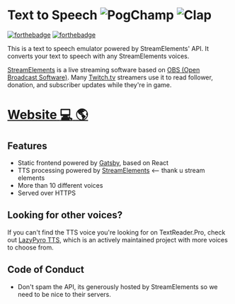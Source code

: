 # Text to Speech ![PogChamp](https://i.imgur.com/d3KCy5m.png) ![Clap](https://cdn.betterttv.net/emote/55b6f480e66682f576dd94f5/1x)

[![forthebadge](https://forthebadge.com/images/badges/built-with-love.svg)](https://forthebadge.com) [![forthebadge](https://forthebadge.com/images/badges/made-with-crayons.svg)](https://forthebadge.com)

This is a text to speech emulator powered by StreamElements' API. It converts your text to speech with any StreamElements voices.

[StreamElements](https://StreamElements.com) is a live streaming software based on [OBS (Open Broadcast Software)](https://obsproject.com). Many [Twitch.tv](https://twitch.tv) streamers use it to read follower, donation, and subscriber updates while they're in game.

# [**Website** :computer: :earth_americas:](https://textreader.pro)

## Features

- Static frontend powered by [Gatsby](https://www.gatsbyjs.com), based on React
- TTS processing powered by [StreamElements](https://StreamElements.com) <-- thank u stream elements
- More than 10 different voices
- Served over HTTPS

## Looking for other voices?

If you can't find the TTS voice you're looking for on TextReader.Pro, check out [LazyPyro TTS](https://lazypy.ro/tts), which is an actively maintained project with more voices to choose from.


## Code of Conduct

- Don't spam the API, its generously hosted by StreamElements so we need to be nice to their servers.
